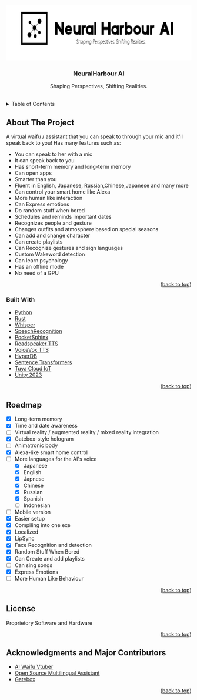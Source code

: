 <!-- Improved compatibility of back to top link: See: https://github.com/othneildrew/Best-README-Template/pull/73 -->
<a name="readme-top"></a>
<!--
*** Thanks for checking out the Best-README-Template. If you have a suggestion
*** that would make this better, please fork the repo and create a pull request
*** or simply open an issue with the tag "enhancement".
*** Don't forget to give the project a star!
*** Thanks again! Now go create something AMAZING! :D
-->




<!-- PROJECT LOGO -->
<br />
<div align="center">
  <a href="https://github.com/NeuralHarbour/LLM-Based-3D-Avatar-Assistant">
    <img src="images/Logo.png" alt="Logo" width="700" height="150">
  </a>

  <h3 align="center">NeuralHarbour AI</h3>

  <p align="center">
    Shaping Perspectives, Shifting Realities.
    <br />
    <br />
</div>



<!-- TABLE OF CONTENTS -->
<details>
  <summary>Table of Contents</summary>
  <ol>
    <li>
      <a href="#about-the-project">About The Project</a>
      <ul>
        <li><a href="#built-with">Built With</a></li>
      </ul>
    </li>
    <li><a href="#roadmap">Roadmap</a></li>
    <li><a href="#license">License</a></li>
    <li><a href="#acknowledgments">Acknowledgments</a></li>
  </ol>
</details>



<!-- ABOUT THE PROJECT -->
## About The Project

A virtual waifu / assistant that you can speak to through your mic and it'll speak back to you! Has many features such as:

* You can speak to her with a mic
* It can speak back to you
* Has short-term memory and long-term memory
* Can open apps
* Smarter than you
* Fluent in  English, Japanese, Russian,Chinese,Japanese and many more
* Can control your smart home like Alexa
* More human like interaction
* Can Express emotions
* Do random stuff when bored
* Schedules and reminds important dates
* Recognizes people and gesture
* Changes outfits and atmosphere based on special seasons
* Can add and change character
* Can create playlists
* Can Recognize gestures and sign languages
* Custom Wakeword detection
* Can learn psychology
* Has an offline mode
* No need of a GPU

<p align="right">(<a href="#readme-top">back to top</a>)</p>



### Built With

* [Python](https://www.python.org)
* [Rust](https://github.com/rust-lang/rust)
* [Whisper](https://openai.com/research/whisper)
* [SpeechRecognition](https://pypi.org/project/SpeechRecognition/)
* [PocketSphinx](https://pypi.org/project/pocketsphinx/)
* [Readspeaker TTS](https://www.readspeaker.com/)
* [VoiceVox TTS](https://github.com/VOICEVOX/)
* [HyperDB](https://github.com/jdagdelen/hyperDB)
* [Sentence Transformers](https://github.com/UKPLab/sentence-transformers)
* [Tuya Cloud IoT](https://iot.tuya.com/)
* [Unity 2023](https://github.com/Unity-Technologies)

<p align="right">(<a href="#readme-top">back to top</a>)</p>


<!-- ROADMAP -->
## Roadmap

- [x] Long-term memory
- [x] Time and date awareness
- [ ] Virtual reality / augmented reality / mixed reality integration
- [x] Gatebox-style hologram
- [ ] Animatronic body
- [x] Alexa-like smart home control
- [ ] More languages for the AI's voice
  - [x] Japanese
  - [x] English
  - [x] Japnese
  - [x] Chinese
  - [x] Russian 
  - [x] Spanish
  - [ ] Indonesian
- [ ] Mobile version
- [x] Easier setup
- [x] Compiling into one exe
- [x] Localized
- [x] LipSync
- [x] Face Recognition and detection
- [x] Random Stuff When Bored
- [x] Can Create and add playlists
- [ ] Can sing songs
- [x] Express Emotions
- [ ] More Human Like Behaviour

<p align="right">(<a href="#readme-top">back to top</a>)</p>



<!-- LICENSE -->
## License

Proprietory Software and Hardware

<p align="right">(<a href="#readme-top">back to top</a>)</p>



<!-- ACKNOWLEDGMENTS -->
## Acknowledgments and Major Contributors

* [AI Waifu Vtuber](https://github.com/ardha27/AI-Waifu-Vtuber)
* [Open Source Multilingual Assistant](https://github.com/1neReality/M.I.T.S.U.H.A.)
* [Gatebox](https://www.gatebox.ai/)

<p align="right">(<a href="#readme-top">back to top</a>)</p>


